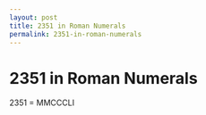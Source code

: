 ```yaml
---
layout: post
title: 2351 in Roman Numerals
permalink: 2351-in-roman-numerals
---
```


# 2351 in Roman Numerals

2351 = MMCCCLI
